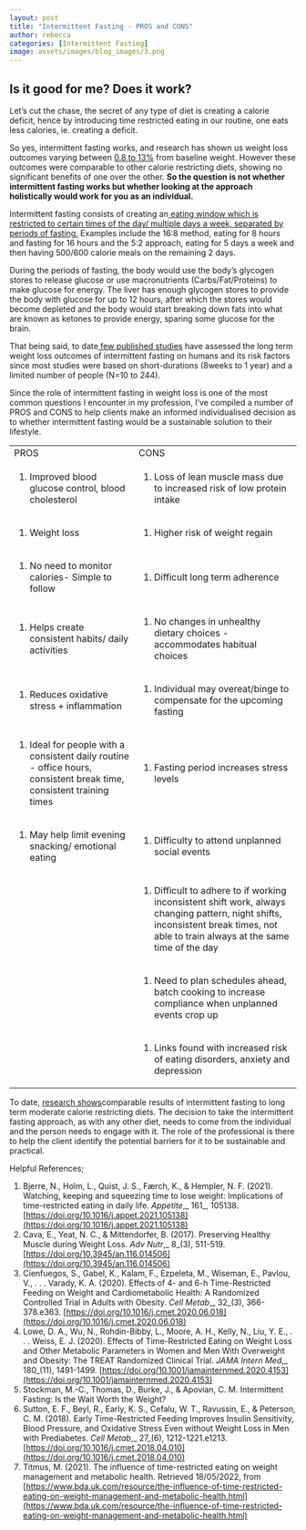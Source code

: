 ```yaml
---
layout: post
title: "Intermittent Fasting - PROS and CONS"
author: rebecca
categories: [Intermittent Fasting]
image: assets/images/blog_images/3.png
---
```

## Is it good for me? Does it work?

Let’s cut the chase, the secret of any type of diet is creating a calorie deficit, hence by introducing time restricted eating in our routine, one eats less calories, ie. creating a deficit.

So yes, intermittent fasting works, and research has shown us weight loss outcomes varying between [0.8 to 13%](https://www.ncbi.nlm.nih.gov/pmc/articles/PMC5959807/) from baseline weight. However these outcomes were comparable to other calorie restricting diets, showing no significant benefits of one over the other. **So the question is not whether intermittent fasting works but whether looking at the approach holistically would work for you as an individual.**

Intermittent fasting consists of creating an[ eating window which is restricted to certain times of the day/ multiple days a week, separated by periods of fasting.](https://doi.org/10.1001/jamainternmed.2020.4153) Examples include the 16:8 method, eating for 8 hours and fasting for 16 hours and the 5:2 approach, eating for 5 days a week and then having 500/600 calorie meals on the remaining 2 days. 

During the periods of fasting, the body would use the body’s glycogen stores to release glucose or use macronutrients (Carbs/Fat/Proteins) to make glucose for energy. The liver has enough glycogen stores to provide the body with glucose for up to 12 hours, after which the stores would become depleted and the body would start breaking down fats into what are known as ketones to provide energy, sparing some glucose for the brain. 

That being said, to date[ few published studies](https://www.ncbi.nlm.nih.gov/pmc/articles/PMC5959807/) have assessed the long term weight loss outcomes of intermittent fasting on humans and its risk factors since most studies were based on short-durations (8weeks to 1 year) and a limited number of people (N=10 to 244).

Since the role of intermittent fasting in weight loss is one of the most common questions I encounter in my profession, I’ve compiled a number of PROS and CONS to help clients make an informed individualised decision as to whether intermittent fasting would be a sustainable solution to their lifestyle. 


<table>
  <tr>
   <td>PROS
   </td>
   <td>CONS
   </td>
  </tr>
  <tr>
   <td>
<ol>

<li>Improved blood glucose control, blood cholesterol
</li>
</ol>
   </td>
   <td>
<ol>

<li>Loss of lean muscle mass due to increased risk of low protein intake
</li>
</ol>
   </td>
  </tr>
  <tr>
   <td>
<ol>

<li>Weight loss
</li>
</ol>
   </td>
   <td>
<ol>

<li>Higher risk of weight regain
</li>
</ol>
   </td>
  </tr>
  <tr>
   <td>
<ol>

<li>No need to monitor calories- Simple to follow
</li>
</ol>
   </td>
   <td>
<ol>

<li>Difficult long term adherence
</li>
</ol>
   </td>
  </tr>
  <tr>
   <td>
<ol>

<li>Helps create consistent habits/ daily activities
</li>
</ol>
   </td>
   <td>
<ol>

<li>No changes in unhealthy dietary choices - accommodates habitual choices
</li>
</ol>
   </td>
  </tr>
  <tr>
   <td>
<ol>

<li>Reduces oxidative stress + inflammation 
</li>
</ol>
   </td>
   <td>
<ol>

<li>Individual may overeat/binge to compensate for the upcoming fasting
</li>
</ol>
   </td>
  </tr>
  <tr>
   <td>
<ol>

<li>Ideal for people with a consistent daily routine - office hours, consistent break time, consistent training times
</li>
</ol>
   </td>
   <td>
<ol>

<li>Fasting period increases stress levels
</li>
</ol>
   </td>
  </tr>
  <tr>
   <td>
<ol>

<li>May help limit evening snacking/ emotional eating
</li>
</ol>
   </td>
   <td>
<ol>

<li>Difficulty to attend unplanned social events
</li>
</ol>
   </td>
  </tr>
  <tr>
   <td>
   </td>
   <td>
<ol>

<li>Difficult to adhere to if working inconsistent shift work, always changing pattern, night shifts, inconsistent break times, not able to train always at the same time of the day
</li>
</ol>
   </td>
  </tr>
  <tr>
   <td>
   </td>
   <td>
<ol>

<li>Need to plan schedules ahead, batch cooking to increase compliance when unplanned events crop up
</li>
</ol>
   </td>
  </tr>
  <tr>
   <td>
   </td>
   <td>
<ol>

<li>Links found with increased risk of eating disorders, anxiety and depression
</li>
</ol>
   </td>
  </tr>
</table>


To date, [research shows](https://www.bda.uk.com/resource/the-influence-of-time-restricted-eating-on-weight-management-and-metabolic-health.html)comparable results of  intermittent fasting to long term moderate calorie restricting diets. The decision to take the intermittent fasting approach, as with any other diet, needs to come from the individual and the person needs to engage with it. The role of the professional is there to help the client identify the potential barriers for it to be sustainable and practical. 

Helpful References; 

1. Bjerre, N., Holm, L., Quist, J. S., Færch, K., & Hempler, N. F. (2021). Watching, keeping and squeezing time to lose weight: Implications of time-restricted eating in daily life. _Appetite_,_ 161_, 105138. [https://doi.org/10.1016/j.appet.2021.105138](https://doi.org/10.1016/j.appet.2021.105138)
2. Cava, E., Yeat, N. C., & Mittendorfer, B. (2017). Preserving Healthy Muscle during Weight Loss. _Adv Nutr_,_ 8_(3), 511-519. [https://doi.org/10.3945/an.116.014506](https://doi.org/10.3945/an.116.014506)
3. Cienfuegos, S., Gabel, K., Kalam, F., Ezpeleta, M., Wiseman, E., Pavlou, V., . . . Varady, K. A. (2020). Effects of 4- and 6-h Time-Restricted Feeding on Weight and Cardiometabolic Health: A Randomized Controlled Trial in Adults with Obesity. _Cell Metab_,_ 32_(3), 366-378.e363. [https://doi.org/10.1016/j.cmet.2020.06.018](https://doi.org/10.1016/j.cmet.2020.06.018)
4. Lowe, D. A., Wu, N., Rohdin-Bibby, L., Moore, A. H., Kelly, N., Liu, Y. E., . . . Weiss, E. J. (2020). Effects of Time-Restricted Eating on Weight Loss and Other Metabolic Parameters in Women and Men With Overweight and Obesity: The TREAT Randomized Clinical Trial. _JAMA Intern Med_,_ 180_(11), 1491-1499. [https://doi.org/10.1001/jamainternmed.2020.4153](https://doi.org/10.1001/jamainternmed.2020.4153)
5. Stockman, M.-C., Thomas, D., Burke, J., & Apovian, C. M. Intermittent Fasting: Is the Wait Worth the Weight?
6. Sutton, E. F., Beyl, R., Early, K. S., Cefalu, W. T., Ravussin, E., & Peterson, C. M. (2018). Early Time-Restricted Feeding Improves Insulin Sensitivity, Blood Pressure, and Oxidative Stress Even without Weight Loss in Men with Prediabetes. _Cell Metab_,_ 27_(6), 1212-1221.e1213. [https://doi.org/10.1016/j.cmet.2018.04.010](https://doi.org/10.1016/j.cmet.2018.04.010)
7. Titmus, M. (2021). The influence of time-restricted eating on weight management and metabolic health. Retrieved 18/05/2022, from [https://www.bda.uk.com/resource/the-influence-of-time-restricted-eating-on-weight-management-and-metabolic-health.html](https://www.bda.uk.com/resource/the-influence-of-time-restricted-eating-on-weight-management-and-metabolic-health.html)